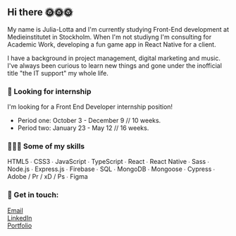 ## Hi there 🌞🌞🌞

My name is Julia-Lotta and I'm currently studying Front-End development at Medieinstitutet in Stockholm.
When I'm not studiyng I'm consulting for Academic Work, developing a fun game app in React Native for a client.<br>

I have a background in project management, digital marketing and music. I've always been curious to learn new things and gone under the inofficial title "the IT support" my whole life.

### 🔦 Looking for internship
I'm looking for a Front End Developer internship position!<br>
- Period one: October 3 - December 9 // 10 weeks.<br>
- Period two: January 23 - May 12 // 16 weeks.

### 👩🏼‍💻 Some of my skills
HTML5 ∙ CSS3 ∙ JavaScript ∙ TypeScript ∙ React ∙ React Native ∙ Sass ∙ Node.js ∙ Express.js ∙ Firebase ∙ SQL ∙ MongoDB ∙ Mongoose ∙ Cypress ∙ Adobe / Pr / xD / Ps ∙ Figma


### 🏤 Get in touch:

[Email](mailto:julialottatinglof@gmail.com) <br>
[LinkedIn](https://www.linkedin.com/in/julialottatinglof) <br>
[Portfolio](https://wwww.tingloef.se)

